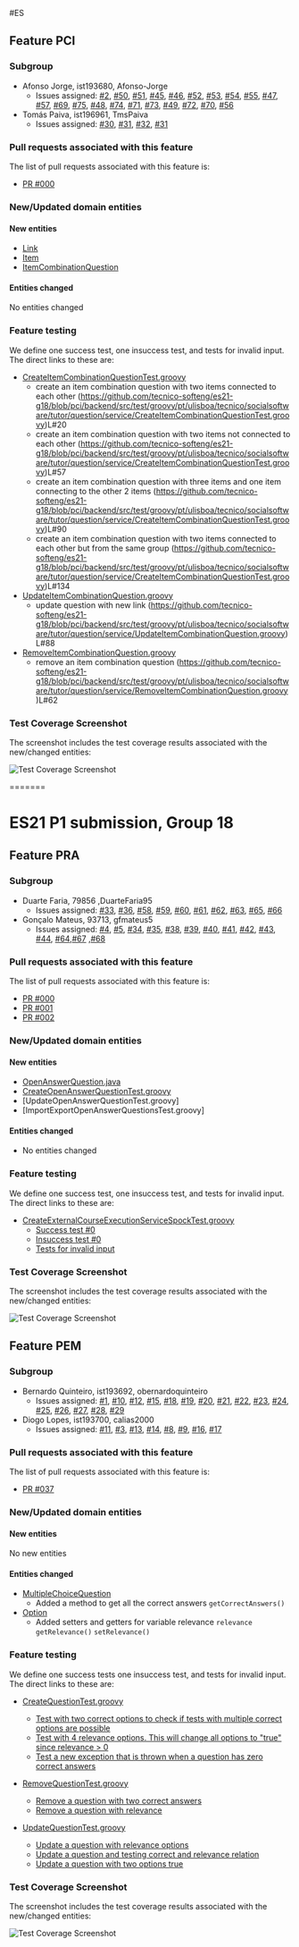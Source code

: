 
#ES

## Feature PCI

### Subgroup
 - Afonso Jorge, ist193680, Afonso-Jorge
   + Issues assigned: [#2](https://github.com/tecnico-softeng/es21-g18/projects/4#card-57212066), [#50](https://github.com/tecnico-softeng/es21-g18/projects/4#card-57212230),
[#51](https://github.com/tecnico-softeng/es21-g18/projects/4#card-57212480),
[#45](https://github.com/tecnico-softeng/es21-g18/projects/4#card-57213071),
[#46](https://github.com/tecnico-softeng/es21-g18/projects/4#card-57214599),
[#52](https://github.com/tecnico-softeng/es21-g18/projects/4#card-57213100),
[#53](https://github.com/tecnico-softeng/es21-g18/projects/4#card-57213121),
[#54](https://github.com/tecnico-softeng/es21-g18/projects/4#card-57213495),
[#55](https://github.com/tecnico-softeng/es21-g18/projects/4#card-57213161),
[#47](https://github.com/tecnico-softeng/es21-g18/projects/4#card-57213564),
[#57](https://github.com/tecnico-softeng/es21-g18/projects/4#card-57213588),
[#69](https://github.com/tecnico-softeng/es21-g18/projects/4#card-57213598),
[#75](https://github.com/tecnico-softeng/es21-g18/projects/4#card-57213622),
[#48](https://github.com/tecnico-softeng/es21-g18/projects/4#card-57213639),
[#74](https://github.com/tecnico-softeng/es21-g18/projects/4#card-57213648),
[#71](https://github.com/tecnico-softeng/es21-g18/projects/4#card-57213851),
[#73](https://github.com/tecnico-softeng/es21-g18/projects/4#card-57213658),
[#49](https://github.com/tecnico-softeng/es21-g18/projects/4#card-57213875),
[#72](https://github.com/tecnico-softeng/es21-g18/projects/4#card-57213888),
[#70](https://github.com/tecnico-softeng/es21-g18/projects/4#card-57213908),
[#56](https://github.com/tecnico-softeng/es21-g18/projects/4#card-57214018)
 - Tomás Paiva, ist196961, TmsPaiva
   + Issues assigned: [#30](https://github.com/tecnico-softeng/es21-g18/projects/4#card-57212202), [#31](https://github.com/tecnico-softeng/es21-g18/projects/4#card-57213136),
[#32](https://github.com/tecnico-softeng/es21-g18/projects/4#card-57213149),
[#31](https://github.com/tecnico-softeng/es21-g18/projects/4#card-57213136)
 
### Pull requests associated with this feature

The list of pull requests associated with this feature is:

 - [PR #000](https://github.com)


### New/Updated domain entities

#### New entities
 - [Link](https://github.com/tecnico-softeng/es21-g18/blob/pci/backend/src/main/java/pt/ulisboa/tecnico/socialsoftware/tutor/question/domain/Link.java)
 - [Item](https://github.com/tecnico-softeng/es21-g18/blob/pci/backend/src/main/java/pt/ulisboa/tecnico/socialsoftware/tutor/question/domain/Item.java)
 - [ItemCombinationQuestion](https://github.com/tecnico-softeng/es21-g18/blob/pci/backend/src/main/java/pt/ulisboa/tecnico/socialsoftware/tutor/question/domain/ItemCombinationQuestion.java)

#### Entities changed
No entities changed
 
### Feature testing

We define one success test, one insuccess test, and tests for invalid input. The direct links to these are:

 - [CreateItemCombinationQuestionTest.groovy](https://github.com/tecnico-softeng/es21-g18/blob/pci/backend/src/test/groovy/pt/ulisboa/tecnico/socialsoftware/tutor/question/service/CreateItemCombinationQuestionTest.groovy)
	+ create an item combination question with two items connected to each other (https://github.com/tecnico-softeng/es21-g18/blob/pci/backend/src/test/groovy/pt/ulisboa/tecnico/socialsoftware/tutor/question/service/CreateItemCombinationQuestionTest.groovy)L#20
	+ create an item combination question with two items not connected to each other (https://github.com/tecnico-softeng/es21-g18/blob/pci/backend/src/test/groovy/pt/ulisboa/tecnico/socialsoftware/tutor/question/service/CreateItemCombinationQuestionTest.groovy)L#57
	+ create an item combination question with three items and one item connecting to the other 2 items (https://github.com/tecnico-softeng/es21-g18/blob/pci/backend/src/test/groovy/pt/ulisboa/tecnico/socialsoftware/tutor/question/service/CreateItemCombinationQuestionTest.groovy)L#90
	+ create an item combination question with two items connected to each other but from the same group (https://github.com/tecnico-softeng/es21-g18/blob/pci/backend/src/test/groovy/pt/ulisboa/tecnico/socialsoftware/tutor/question/service/CreateItemCombinationQuestionTest.groovy)L#134
- [UpdateItemCombinationQuestion.groovy](https://github.com/tecnico-softeng/es21-g18/blob/pci/backend/src/test/groovy/pt/ulisboa/tecnico/socialsoftware/tutor/question/service/UpdateItemCombinationQuestion.groovy)
	+ update question with new link (https://github.com/tecnico-softeng/es21-g18/blob/pci/backend/src/test/groovy/pt/ulisboa/tecnico/socialsoftware/tutor/question/service/UpdateItemCombinationQuestion.groovy)L#88
- [RemoveItemCombinationQuestion.groovy](https://github.com/tecnico-softeng/es21-g18/blob/pci/backend/src/test/groovy/pt/ulisboa/tecnico/socialsoftware/tutor/question/service/RemoveItemCombinationQuestion.groovy)
	+ remove an item combination question (https://github.com/tecnico-softeng/es21-g18/blob/pci/backend/src/test/groovy/pt/ulisboa/tecnico/socialsoftware/tutor/question/service/RemoveItemCombinationQuestion.groovy)L#62


### Test Coverage Screenshot

The screenshot includes the test coverage results associated with the new/changed entities:

![Test Coverage Screenshot](https://cdn.discordapp.com/attachments/771782841566101545/825032499490586644/papapa.png)

=======
# ES21 P1 submission, Group 18

## Feature PRA

### Subgroup
 - Duarte Faria, 79856 ,DuarteFaria95
   + Issues assigned: [#33](https://github.com/tecnico-softeng/es21-g18/projects/4#card-57214017), [#36](https://github.com/tecnico-softeng/es21-g18/projects/4#card-57214006),  [#58](https://github.com/tecnico-softeng/es21-g18/projects/4#card-57213915), [#59](https://github.com/tecnico-softeng/es21-g18/projects/4#card-57213874), [#60](https://github.com/tecnico-softeng/es21-g18/projects/4#card-57213754), [#61](https://github.com/tecnico-softeng/es21-g18/projects/4#card-57213523), [#62](https://github.com/tecnico-softeng/es21-g18/projects/4#card-57213311), [#63](https://github.com/tecnico-softeng/es21-g18/projects/4#card-57213987), [#65](https://github.com/tecnico-softeng/es21-g18/projects/4#card-57213850), [#66](https://github.com/tecnico-softeng/es21-g18/projects/4#card-57213721)
 - Gonçalo Mateus, 93713, gfmateus5
   + Issues assigned: [#4](https://github.com/tecnico-softeng/es21-g18/projects/4#card-57214025), [#5](https://github.com/tecnico-softeng/es21-g18/projects/4#card-57213983),  [#34](https://github.com/tecnico-softeng/es21-g18/projects/4#card-57700195), [#35](https://github.com/tecnico-softeng/es21-g18/projects/4#card-57213790), [#38](https://github.com/tecnico-softeng/es21-g18/projects/4#card-57213903), [#39](https://github.com/tecnico-softeng/es21-g18/projects/4#card-57213953), [#40](https://github.com/tecnico-softeng/es21-g18/projects/4#card-57213675), [#41](https://github.com/tecnico-softeng/es21-g18/projects/4#card-57213365), [#42](https://github.com/tecnico-softeng/es21-g18/projects/4#card-57213335), [#43](https://github.com/tecnico-softeng/es21-g18/projects/4#card-57213778), [#44](https://github.com/tecnico-softeng/es21-g18/projects/4#card-57213635), [#64](https://github.com/tecnico-softeng/es21-g18/projects/4#card-57213837),[#67](https://github.com/tecnico-softeng/es21-g18/projects/4#card-57213452)
			,[#68](https://github.com/tecnico-softeng/es21-g18/projects/4#card-57213195)
 
### Pull requests associated with this feature

The list of pull requests associated with this feature is:

 - [PR #000](https://github.com)
 - [PR #001](https://github.com)
 - [PR #002](https://github.com)


### New/Updated domain entities

#### New entities
 - [OpenAnswerQuestion.java](https://github.com)
 - [CreateOpenAnswerQuestionTest.groovy](https://github.com)
 - [UpdateOpenAnswerQuestionTest.groovy]
 - [ImportExportOpenAnswerQuestionsTest.groovy]

#### Entities changed
 - No entities changed
 
### Feature testing

We define one success test, one insuccess test, and tests for invalid input. The direct links to these are:

 - [CreateExternalCourseExecutionServiceSpockTest.groovy](https://github.com/socialsoftware/quizzes-tutor/blob/31ba9bd5f5ddcbab61f1c4b2daca7331ad099f98/backend/src/test/groovy/pt/ulisboa/tecnico/socialsoftware/tutor/administration/service/CreateExternalCourseExecutionServiceSpockTest.groovy)
    + [Success test #0](https://github.com/socialsoftware/quizzes-tutor/blob/31ba9bd5f5ddcbab61f1c4b2daca7331ad099f98/backend/src/test/groovy/pt/ulisboa/tecnico/socialsoftware/tutor/administration/service/CreateExternalCourseExecutionServiceSpockTest.groovy#L39)
    + [Insuccess test #0](https://github.com/socialsoftware/quizzes-tutor/blob/31ba9bd5f5ddcbab61f1c4b2daca7331ad099f98/backend/src/test/groovy/pt/ulisboa/tecnico/socialsoftware/tutor/administration/service/CreateExternalCourseExecutionServiceSpockTest.groovy#L104)
    + [Tests for invalid input](https://github.com/socialsoftware/quizzes-tutor/blob/31ba9bd5f5ddcbab61f1c4b2daca7331ad099f98/backend/src/test/groovy/pt/ulisboa/tecnico/socialsoftware/tutor/administration/service/CreateExternalCourseExecutionServiceSpockTest.groovy#L145)


### Test Coverage Screenshot

The screenshot includes the test coverage results associated with the new/changed entities:

![Test Coverage Screenshot](https://web.tecnico.ulisboa.pt/~joaofernandoferreira/1920/ES/coverage_ex1.png)




## Feature PEM

### Subgroup
 - Bernardo Quinteiro, ist193692, obernardoquinteiro
   + Issues assigned: [#1](https://github.com/tecnico-softeng/es21-g18/projects/4#card-57201734), [#10](https://github.com/tecnico-softeng/es21-g18/projects/4#card-57201761), [#12](https://github.com/tecnico-softeng/es21-g18/projects/4#card-57201892), [#15](https://github.com/tecnico-softeng/es21-g18/projects/4#card-57202423), [#18](https://github.com/tecnico-softeng/es21-g18/projects/4#card-57202476), [#19](https://github.com/tecnico-softeng/es21-g18/projects/4#card-57202534), [#20](https://github.com/tecnico-softeng/es21-g18/projects/4#card-57202627), [#21](https://github.com/tecnico-softeng/es21-g18/projects/4#card-57202690), [#22](https://github.com/tecnico-softeng/es21-g18/projects/4#card-57202715), [#23](https://github.com/tecnico-softeng/es21-g18/projects/4#card-57202853), [#24](https://github.com/tecnico-softeng/es21-g18/projects/4#card-57202970), [#25](https://github.com/tecnico-softeng/es21-g18/projects/4#card-57203103), [#26](https://github.com/tecnico-softeng/es21-g18/projects/4#card-57202750), [#27](https://github.com/tecnico-softeng/es21-g18/projects/4#card-57202862), [#28](https://github.com/tecnico-softeng/es21-g18/projects/4#card-57202938), [#29](https://github.com/tecnico-softeng/es21-g18/projects/4#card-57203018)
 - Diogo Lopes, ist193700, calias2000
   + Issues assigned: [#11](https://github.com/tecnico-softeng/es21-g18/projects/4#card-57201793), [#3](https://github.com/tecnico-softeng/es21-g18/projects/4#card-57202310), [#13](https://github.com/tecnico-softeng/es21-g18/projects/4#card-57202330), [#14](https://github.com/tecnico-softeng/es21-g18/projects/4#card-57202371), [#8](https://github.com/tecnico-softeng/es21-g18/projects/4#card-57202352), [#9](https://github.com/tecnico-softeng/es21-g18/projects/4#card-57202401), [#16](https://github.com/tecnico-softeng/es21-g18/projects/4#card-57202475), [#17](https://github.com/tecnico-softeng/es21-g18/projects/4#card-57202654)
 
 
### Pull requests associated with this feature

The list of pull requests associated with this feature is:

 - [PR #037](https://github.com/tecnico-softeng/es21-g18/pull/37)


### New/Updated domain entities

#### New entities
 No new entities

#### Entities changed
 - [MultipleChoiceQuestion](https://github.com/tecnico-softeng/es21-g18/blob/develop/backend/src/main/java/pt/ulisboa/tecnico/socialsoftware/tutor/question/domain/MultipleChoiceQuestion.java)
   + Added a method to get all the correct answers `getCorrectAnswers()`
 - [Option](https://github.com/tecnico-softeng/es21-g18/blob/develop/backend/src/main/java/pt/ulisboa/tecnico/socialsoftware/tutor/question/domain/Option.java)
   + Added setters and getters for variable relevance `relevance` `getRelevance()` `setRelevance()`

 
### Feature testing

We define one success tests one insuccess test, and tests for invalid input. The direct links to these are:

 - [CreateQuestionTest.groovy](https://github.com/tecnico-softeng/es21-g18/blob/develop/backend/src/test/groovy/pt/ulisboa/tecnico/socialsoftware/tutor/question/service/CreateQuestionTest.groovy)
    + [Test with two correct options to check if tests with multiple correct options are possible](https://github.com/tecnico-softeng/es21-g18/blob/develop/backend/src/test/groovy/pt/ulisboa/tecnico/socialsoftware/tutor/question/service/CreateQuestionTest.groovy#L400)
    + [Test with 4 relevance options. This will change all options to "true" since relevance > 0](https://github.com/tecnico-softeng/es21-g18/blob/develop/backend/src/test/groovy/pt/ulisboa/tecnico/socialsoftware/tutor/question/service/CreateQuestionTest.groovy#L445)
    + [Test a new exception that is thrown when a question has zero correct answers](https://github.com/tecnico-softeng/es21-g18/blob/develop/backend/src/test/groovy/pt/ulisboa/tecnico/socialsoftware/tutor/question/service/CreateQuestionTest.groovy#L02)

 - [RemoveQuestionTest.groovy](https://github.com/tecnico-softeng/es21-g18/blob/develop/backend/src/test/groovy/pt/ulisboa/tecnico/socialsoftware/tutor/question/service/RemoveQuestionTest.groovy)
    + [Remove a question with two correct answers](https://github.com/tecnico-softeng/es21-g18/blob/develop/backend/src/test/groovy/pt/ulisboa/tecnico/socialsoftware/tutor/question/service/RemoveQuestionTest.groovy#L144)
    + [Remove a question with relevance](https://github.com/tecnico-softeng/es21-g18/blob/develop/backend/src/test/groovy/pt/ulisboa/tecnico/socialsoftware/tutor/question/service/RemoveQuestionTest.groovy#L157)

 - [UpdateQuestionTest.groovy](https://github.com/tecnico-softeng/es21-g18/blob/develop/backend/src/test/groovy/pt/ulisboa/tecnico/socialsoftware/tutor/question/service/UpdateQuestionTest.groovy)
    + [Update a question with relevance options](https://github.com/tecnico-softeng/es21-g18/blob/develop/backend/src/test/groovy/pt/ulisboa/tecnico/socialsoftware/tutor/question/service/UpdateQuestionTest.groovy#L73)
    + [Update a question and testing correct and relevance relation](https://github.com/tecnico-softeng/es21-g18/blob/develop/backend/src/test/groovy/pt/ulisboa/tecnico/socialsoftware/tutor/question/service/UpdateQuestionTest.groovy#L100)
    + [Update a question with two options true](https://github.com/tecnico-softeng/es21-g18/blob/develop/backend/src/test/groovy/pt/ulisboa/tecnico/socialsoftware/tutor/question/service/UpdateQuestionTest.groovy#L157)


### Test Coverage Screenshot

The screenshot includes the test coverage results associated with the new/changed entities:

![Test Coverage Screenshot](https://cdn.discordapp.com/attachments/544922061252853772/825045095946125322/es_e_tal.png)

